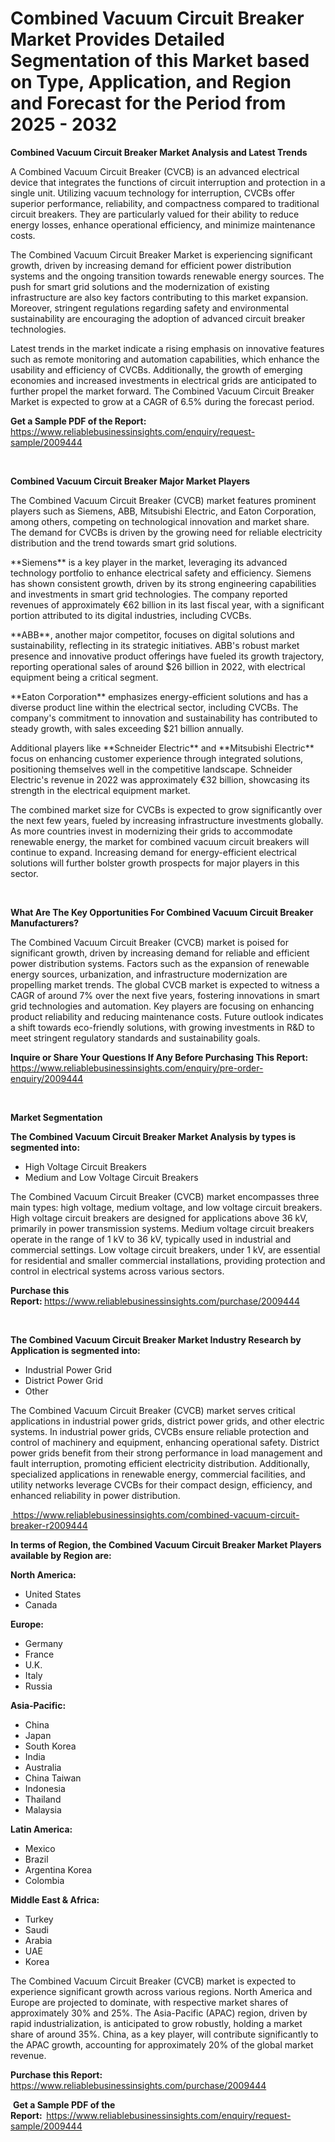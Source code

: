 <p><h1>Combined Vacuum Circuit Breaker Market Provides Detailed Segmentation of this Market based on Type, Application, and Region and Forecast for the Period from 2025 - 2032</h1></p><p><strong>Combined Vacuum Circuit Breaker Market Analysis and Latest Trends</strong></p>
<p><p>A Combined Vacuum Circuit Breaker (CVCB) is an advanced electrical device that integrates the functions of circuit interruption and protection in a single unit. Utilizing vacuum technology for interruption, CVCBs offer superior performance, reliability, and compactness compared to traditional circuit breakers. They are particularly valued for their ability to reduce energy losses, enhance operational efficiency, and minimize maintenance costs.</p><p>The Combined Vacuum Circuit Breaker Market is experiencing significant growth, driven by increasing demand for efficient power distribution systems and the ongoing transition towards renewable energy sources. The push for smart grid solutions and the modernization of existing infrastructure are also key factors contributing to this market expansion. Moreover, stringent regulations regarding safety and environmental sustainability are encouraging the adoption of advanced circuit breaker technologies.</p><p>Latest trends in the market indicate a rising emphasis on innovative features such as remote monitoring and automation capabilities, which enhance the usability and efficiency of CVCBs. Additionally, the growth of emerging economies and increased investments in electrical grids are anticipated to further propel the market forward. The Combined Vacuum Circuit Breaker Market is expected to grow at a CAGR of 6.5% during the forecast period.</p></p>
<p><strong>Get a Sample PDF of the Report:&nbsp;</strong> <a href="https://www.reliablebusinessinsights.com/enquiry/request-sample/2009444?utm_campaign=1121&utm_medium=2&utm_source=Github&utm_content=ia&utm_term=12042025&utm_id=combined-vacuum-circuit-breaker">https://www.reliablebusinessinsights.com/enquiry/request-sample/2009444</a></p>
<p>&nbsp;</p>
<p><strong>Combined Vacuum Circuit Breaker Major Market Players</strong></p>
<p><p>The Combined Vacuum Circuit Breaker (CVCB) market features prominent players such as Siemens, ABB, Mitsubishi Electric, and Eaton Corporation, among others, competing on technological innovation and market share. The demand for CVCBs is driven by the growing need for reliable electricity distribution and the trend towards smart grid solutions.</p><p>**Siemens** is a key player in the market, leveraging its advanced technology portfolio to enhance electrical safety and efficiency. Siemens has shown consistent growth, driven by its strong engineering capabilities and investments in smart grid technologies. The company reported revenues of approximately €62 billion in its last fiscal year, with a significant portion attributed to its digital industries, including CVCBs.</p><p>**ABB**, another major competitor, focuses on digital solutions and sustainability, reflecting in its strategic initiatives. ABB's robust market presence and innovative product offerings have fueled its growth trajectory, reporting operational sales of around $26 billion in 2022, with electrical equipment being a critical segment.</p><p>**Eaton Corporation** emphasizes energy-efficient solutions and has a diverse product line within the electrical sector, including CVCBs. The company's commitment to innovation and sustainability has contributed to steady growth, with sales exceeding $21 billion annually.</p><p>Additional players like **Schneider Electric** and **Mitsubishi Electric** focus on enhancing customer experience through integrated solutions, positioning themselves well in the competitive landscape. Schneider Electric's revenue in 2022 was approximately €32 billion, showcasing its strength in the electrical equipment market.</p><p>The combined market size for CVCBs is expected to grow significantly over the next few years, fueled by increasing infrastructure investments globally. As more countries invest in modernizing their grids to accommodate renewable energy, the market for combined vacuum circuit breakers will continue to expand. Increasing demand for energy-efficient electrical solutions will further bolster growth prospects for major players in this sector.</p></p>
<p>&nbsp;</p>
<p><strong>What Are The Key Opportunities For Combined Vacuum Circuit Breaker Manufacturers?</strong></p>
<p><p>The Combined Vacuum Circuit Breaker (CVCB) market is poised for significant growth, driven by increasing demand for reliable and efficient power distribution systems. Factors such as the expansion of renewable energy sources, urbanization, and infrastructure modernization are propelling market trends. The global CVCB market is expected to witness a CAGR of around 7% over the next five years, fostering innovations in smart grid technologies and automation. Key players are focusing on enhancing product reliability and reducing maintenance costs. Future outlook indicates a shift towards eco-friendly solutions, with growing investments in R&D to meet stringent regulatory standards and sustainability goals.</p></p>
<p><strong>Inquire or Share Your Questions If Any Before Purchasing This Report:</strong> <a href="https://www.reliablebusinessinsights.com/enquiry/pre-order-enquiry/2009444?utm_campaign=1121&utm_medium=2&utm_source=Github&utm_content=ia&utm_term=12042025&utm_id=combined-vacuum-circuit-breaker">https://www.reliablebusinessinsights.com/enquiry/pre-order-enquiry/2009444</a></p>
<p>&nbsp;</p>
<p><strong>Market Segmentation</strong></p>
<p><strong>The Combined Vacuum Circuit Breaker Market Analysis by types is segmented into:</strong></p>
<p><ul><li>High Voltage Circuit Breakers</li><li>Medium and Low Voltage Circuit Breakers</li></ul></p>
<p><p>The Combined Vacuum Circuit Breaker (CVCB) market encompasses three main types: high voltage, medium voltage, and low voltage circuit breakers. High voltage circuit breakers are designed for applications above 36 kV, primarily in power transmission systems. Medium voltage circuit breakers operate in the range of 1 kV to 36 kV, typically used in industrial and commercial settings. Low voltage circuit breakers, under 1 kV, are essential for residential and smaller commercial installations, providing protection and control in electrical systems across various sectors.</p></p>
<p><strong>Purchase this Report:&nbsp;</strong><a href="https://www.reliablebusinessinsights.com/purchase/2009444?utm_campaign=1121&utm_medium=2&utm_source=Github&utm_content=ia&utm_term=12042025&utm_id=combined-vacuum-circuit-breaker">https://www.reliablebusinessinsights.com/purchase/2009444</a></p>
<p>&nbsp;</p>
<p><strong>The Combined Vacuum Circuit Breaker Market Industry Research by Application is segmented into:</strong></p>
<p><ul><li>Industrial Power Grid</li><li>District Power Grid</li><li>Other</li></ul></p>
<p><p>The Combined Vacuum Circuit Breaker (CVCB) market serves critical applications in industrial power grids, district power grids, and other electric systems. In industrial power grids, CVCBs ensure reliable protection and control of machinery and equipment, enhancing operational safety. District power grids benefit from their strong performance in load management and fault interruption, promoting efficient electricity distribution. Additionally, specialized applications in renewable energy, commercial facilities, and utility networks leverage CVCBs for their compact design, efficiency, and enhanced reliability in power distribution.</p></p>
<p><a href="https://www.reliablebusinessinsights.com/combined-vacuum-circuit-breaker-r2009444?utm_campaign=1121&utm_medium=2&utm_source=Github&utm_content=ia&utm_term=12042025&utm_id=combined-vacuum-circuit-breaker">&nbsp;https://www.reliablebusinessinsights.com/combined-vacuum-circuit-breaker-r2009444</a></p>
<p><strong>In terms of Region, the Combined Vacuum Circuit Breaker Market Players available by Region are:</strong></p>
<p>
    <p> <strong> North America: </strong>
        <ul>
            <li>United States</li>
            <li>Canada</li>
        </ul>
        </p> 
    <p> <strong> Europe: </strong>
        <ul>
            <li>Germany</li>
            <li>France</li>
            <li>U.K.</li>
            <li>Italy</li>
            <li>Russia</li>
        </ul>
        </p> 
    <p> <strong> Asia-Pacific: </strong>
        <ul>
            <li>China</li>
            <li>Japan</li>
            <li>South Korea</li>
            <li>India</li>
            <li>Australia</li>
            <li>China Taiwan</li>
            <li>Indonesia</li>
            <li>Thailand</li>
            <li>Malaysia</li>
        </ul>
        </p> 
    <p> <strong> Latin America: </strong>
        <ul>
            <li>Mexico</li>
            <li>Brazil</li>
            <li>Argentina Korea</li>
            <li>Colombia</li>
        </ul>
        </p> 
    <p> <strong> Middle East & Africa: </strong>
        <ul>
            <li>Turkey</li>
            <li>Saudi</li>
            <li>Arabia</li>
            <li>UAE</li>
            <li>Korea</li>
        </ul>
    </p>
    </p>
<p><p>The Combined Vacuum Circuit Breaker (CVCB) market is expected to experience significant growth across various regions. North America and Europe are projected to dominate, with respective market shares of approximately 30% and 25%. The Asia-Pacific (APAC) region, driven by rapid industrialization, is anticipated to grow robustly, holding a market share of around 35%. China, as a key player, will contribute significantly to the APAC growth, accounting for approximately 20% of the global market revenue.</p></p>
<p><strong>Purchase this Report: </strong><a href="https://www.reliablebusinessinsights.com/purchase/2009444?utm_campaign=1121&utm_medium=2&utm_source=Github&utm_content=ia&utm_term=12042025&utm_id=combined-vacuum-circuit-breaker">https://www.reliablebusinessinsights.com/purchase/2009444</a></p>
<p>&nbsp;<strong>Get a Sample PDF of the Report:&nbsp;&nbsp;</strong><a href="https://www.reliablebusinessinsights.com/enquiry/request-sample/2009444?utm_campaign=1121&utm_medium=2&utm_source=Github&utm_content=ia&utm_term=12042025&utm_id=combined-vacuum-circuit-breaker">https://www.reliablebusinessinsights.com/enquiry/request-sample/2009444</a></p>
<p><strong></strong></p>
<p><p></p><p></p><p></p></p>